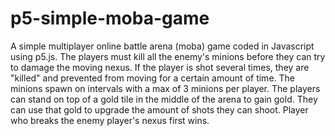 # p5-simple-moba-game
A simple multiplayer online battle arena (moba) game coded in Javascript using p5.js. The players must kill all the enemy's minions before they can try to damage the moving nexus. If the player is shot several times, they are "killed" and prevented from moving for a certain amount of time. The minions spawn on intervals with a max of 3 minions per player. The players can stand on top of a gold tile in the middle of the arena to gain gold. They can use that gold to upgrade the amount of shots they can shoot. Player who breaks the enemy player's nexus first wins. 

